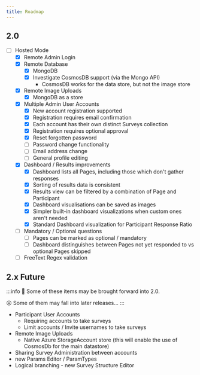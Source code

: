```yaml
---
title: Roadmap
---
```


## 2.0
- [ ] Hosted Mode
    - [x] Remote Admin Login
    - [x] Remote Database
        - [x] MongoDB
        - [x] Investigate CosmosDB support (via the Mongo API)
          - CosmosDB works for the data store, but not the image store
    - [x] Remote Image Uploads
        - [x] MongoDB as a store
    - [x] Multiple Admin User Accounts
      - [x] New account registration supported
      - [x] Registration requires email confirmation
      - [x] Each account has their own distinct Surveys collection
      - [x] Registration requires optional approval
      - [x] Reset forgotten password
      - [ ] Password change functionality
      - [ ] Email address change
      - [ ] General profile editing
    - [x] Dashboard / Results improvements
      - [x] Dashboard lists all Pages, including those which don't gather responses
      - [x] Sorting of results data is consistent
      - [x] Results view can be filtered by a combination of Page and Participant
      - [x] Dashboard visualisations can be saved as images
      - [x] Simpler built-in dashboard visualizations when custom ones aren't needed
      - [x] Standard Dashboard visualization for Participant Response Ratio
    - [ ] Mandatory / Optional questions
      - [ ] Pages can be marked as optional / mandatory
      - [ ] Dashboard distinguishes between Pages not yet responded to vs optional Pages skipped
    - [ ] FreeText Regex validation

## 2.x Future

:::info
🙂 Some of these items may be brought forward into 2.0.

☹ Some of them may fall into later releases...
:::

- Participant User Accounts
  - Requiring accounts to take surveys
  - Limit accounts / Invite usernames to take surveys
- Remote Image Uploads
  - Native Azure StorageAccount store (this will enable the use of CosmosDb for the main datastore)
- Sharing Survey Administration between accounts
- new Params Editor / ParamTypes
- Logical branching - new Survey Structure Editor
